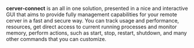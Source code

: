 **cerver-connect** is an all in one solution, presented in a nice and interactive GUI that aims to provide fully management capabilities for your remote cerver in a fast and secure way. You can track usage and performance, resources, get direct access to current running processes and monitor memory, perform actions, such as start, stop, restart, shutdown, and many other commands that you can customize.